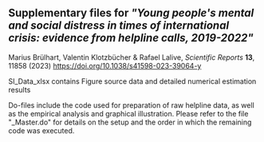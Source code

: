 
## Supplementary files for *"Young people's mental and social distress in times of international crisis: evidence from helpline calls, 2019-2022"*
Marius Brülhart, Valentin Klotzbücher & Rafael Lalive, *Scientific Reports* **13**, 11858 (2023)
https://doi.org/10.1038/s41598-023-39064-y

SI_Data_xlsx contains Figure source data and detailed numerical estimation results

Do-files include the code used for preparation of raw helpline data, as well as the empirical analysis and graphical illustration. Please refer to the file "_Master.do" for details on the setup and the order in which the remaining code was executed.

